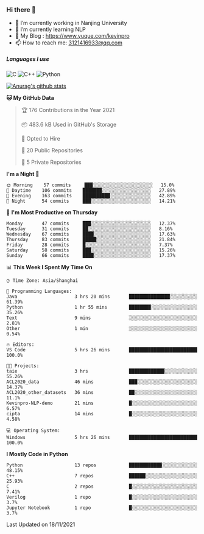 ### Hi there 👋

- 🔭 I’m currently working in Nanjing University
- 🌱 I’m currently learning NLP
- 👯 My Blog : https://www.yuque.com/kevinpro
- 📫 How to reach me: 3121416933@qq.com

##### Languages I use
![C](https://img.shields.io/badge/-C-000000?style=flat&logo=c)
![C++](https://img.shields.io/badge/-C++-000000?style=flat&logo=c%2B%2B)
![Python](https://img.shields.io/badge/-Python-000000?style=flat&logo=python)

[![Anurag's github stats](https://github-readme-stats.vercel.app/api?username=Ricardokevins)](https://github.com/anuraghazra/github-readme-stats)

<!--START_SECTION:waka-->
**🐱 My GitHub Data** 

> 🏆 176 Contributions in the Year 2021
 > 
> 📦 483.6 kB Used in GitHub's Storage 
 > 
> 💼 Opted to Hire
 > 
> 📜 20 Public Repositories 
 > 
> 🔑 5 Private Repositories  
 > 
**I'm a Night 🦉** 

```text
🌞 Morning    57 commits     ███░░░░░░░░░░░░░░░░░░░░░░   15.0% 
🌆 Daytime    106 commits    ███████░░░░░░░░░░░░░░░░░░   27.89% 
🌃 Evening    163 commits    ██████████░░░░░░░░░░░░░░░   42.89% 
🌙 Night      54 commits     ███░░░░░░░░░░░░░░░░░░░░░░   14.21%

```
📅 **I'm Most Productive on Thursday** 

```text
Monday       47 commits     ███░░░░░░░░░░░░░░░░░░░░░░   12.37% 
Tuesday      31 commits     ██░░░░░░░░░░░░░░░░░░░░░░░   8.16% 
Wednesday    67 commits     ████░░░░░░░░░░░░░░░░░░░░░   17.63% 
Thursday     83 commits     █████░░░░░░░░░░░░░░░░░░░░   21.84% 
Friday       28 commits     █░░░░░░░░░░░░░░░░░░░░░░░░   7.37% 
Saturday     58 commits     ███░░░░░░░░░░░░░░░░░░░░░░   15.26% 
Sunday       66 commits     ████░░░░░░░░░░░░░░░░░░░░░   17.37%

```


📊 **This Week I Spent My Time On** 

```text
⌚︎ Time Zone: Asia/Shanghai

💬 Programming Languages: 
Java                     3 hrs 20 mins       ███████████████░░░░░░░░░░   61.39% 
Python                   1 hr 55 mins        ████████░░░░░░░░░░░░░░░░░   35.26% 
Text                     9 mins              ░░░░░░░░░░░░░░░░░░░░░░░░░   2.81% 
Other                    1 min               ░░░░░░░░░░░░░░░░░░░░░░░░░   0.54%

🔥 Editors: 
VS Code                  5 hrs 26 mins       █████████████████████████   100.0%

🐱‍💻 Projects: 
taie                     3 hrs               █████████████░░░░░░░░░░░░   55.26% 
ACL2020_data             46 mins             ███░░░░░░░░░░░░░░░░░░░░░░   14.37% 
ACL2020_other_datasets   36 mins             ██░░░░░░░░░░░░░░░░░░░░░░░   11.1% 
Kevinpro-NLP-demo        21 mins             █░░░░░░░░░░░░░░░░░░░░░░░░   6.57% 
cipta                    14 mins             █░░░░░░░░░░░░░░░░░░░░░░░░   4.58%

💻 Operating System: 
Windows                  5 hrs 26 mins       █████████████████████████   100.0%

```

**I Mostly Code in Python** 

```text
Python                   13 repos            ████████████░░░░░░░░░░░░░   48.15% 
C++                      7 repos             ██████░░░░░░░░░░░░░░░░░░░   25.93% 
C                        2 repos             █░░░░░░░░░░░░░░░░░░░░░░░░   7.41% 
Verilog                  1 repo              █░░░░░░░░░░░░░░░░░░░░░░░░   3.7% 
Jupyter Notebook         1 repo              █░░░░░░░░░░░░░░░░░░░░░░░░   3.7%

```



 Last Updated on 18/11/2021
<!--END_SECTION:waka-->
